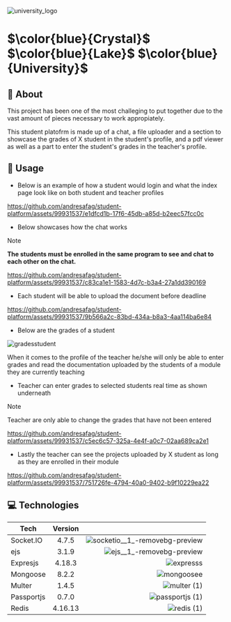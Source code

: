 ![university_logo](https://github.com/andresafag/student-platform/assets/99931537/611f20ff-9f4a-4cbc-9367-c541ec01c9d3)  

# $\color{blue}{Crystal}$ $\color{blue}{Lake}$ $\color{blue}{University}$

## :trident: About

This project has been one of the most challeging to put together due to the vast amount of pieces necessary to work appropiately. 

This student platofrm is made up of a chat, a file uploader and a section to showcase the grades of X student in the student's profile, and a pdf viewer as well as a part to enter the student's grades in the teacher's profile. 

## :green_book: Usage

 * Below is an example of how a student would login and what the index page look like on both student and teacher profiles

https://github.com/andresafag/student-platform/assets/99931537/e1dfcd1b-17f6-45db-a85d-b2eec57fcc0c

* Below showcases how the chat works
  
> [!NOTE]
**The students must be enrolled in the same program to see and chat to each other on the chat.**

https://github.com/andresafag/student-platform/assets/99931537/c83ca1e1-1583-4d7c-b3a4-27a1dd390169

* Each student will be able to upload the document before deadline

https://github.com/andresafag/student-platform/assets/99931537/9b566a2c-83bd-434a-b8a3-4aa114ba6e84

* Below are the grades of a student

![gradesstudent](https://github.com/andresafag/student-platform/assets/99931537/18143baa-bd96-480e-bd06-729686ec3ad8)

When it comes to the profile of the teacher he/she will only be able to enter grades and read the documentation uploaded by the students of a module they are currently teaching

* Teacher can enter grades to selected students real time as shown underneath

> [!NOTE]
> Teacher are only able to change the grades that have not been entered

https://github.com/andresafag/student-platform/assets/99931537/c5ec6c57-325a-4e4f-a0c7-02aa689ca2e1

* Lastly the teacher can see the projects uploaded by X student as long as they are enrolled in their module

https://github.com/andresafag/student-platform/assets/99931537/751726fe-4794-40a0-9402-b9f10229ea22



## :computer: Technologies 


| Tech        | Version           |   |
| ------------- |:-------------:| -----:|
| Socket.IO     | 4.7.5          |  ![socketio__1_-removebg-preview](https://github.com/andresafag/student-platform/assets/99931537/3cb9e85e-cdf4-4944-aa6b-18fd51ca8e55) |
| ejs          | 3.1.9          |  ![ejs__1_-removebg-preview](https://github.com/andresafag/student-platform/assets/99931537/2900f740-30d9-43b1-9741-c3f8e1ea3c65) |
| Expresjs     | 4.18.3         |  ![expresss](https://github.com/andresafag/student-platform/assets/99931537/5762a280-0260-40f1-8d99-a62cd1915eb6)|
| Mongoose     | 8.2.2          |  ![mongoosee](https://github.com/andresafag/student-platform/assets/99931537/7a59ab70-070d-42ea-a69e-eb2c52ee2da2) 
| Multer       | 1.4.5          |  ![multer (1)](https://github.com/andresafag/student-platform/assets/99931537/1676f9f0-0fbc-42ab-b921-8ba434735fff) 
| Passportjs    | 0.7.0          |  ![passportjs (1)](https://github.com/andresafag/student-platform/assets/99931537/8e1c2672-4daf-43c5-a452-ac4f546a8d7e)
| Redis        | 4.16.13        |  ![redis (1)](https://github.com/andresafag/student-platform/assets/99931537/9b9ea8d4-90fd-478f-b0fd-b00a1573c964)









